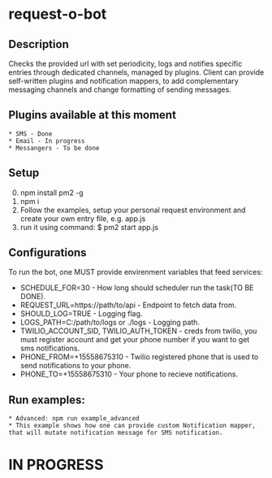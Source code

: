 # request-o-bot

## Description
Checks the provided url with set periodicity, logs and notifies specific entries through dedicated channels, managed by plugins.
Client can provide self-written plugins and notification mappers, to add complementary messaging channels and change formatting of sending messages.

## Plugins available at this moment
    * SMS - Done
    * Email - In progress
    * Messangers - To be done

## Setup
  0) npm install pm2 -g
  1) npm i
  2) Follow the examples, setup your personal request environment and create your own entry file, e.g. app.js
  3) run it using command: $ pm2 start app.js

## Configurations
To run the bot, one MUST provide envirenment variables that feed services: 
- SCHEDULE_FOR=30 - How long should scheduler run the task(TO BE DONE).
- REQUEST_URL=https://path/to/api - Endpoint to fetch data from.
- SHOULD_LOG=TRUE - Logging flag.
- LOGS_PATH=C:/path/to/logs or ./logs - Logging path.
- TWILIO_ACCOUNT_SID, TWILIO_AUTH_TOKEN - creds from twilio, you must register account and get your phone number if you want to get sms notifications.
- PHONE_FROM=+15558675310 - Twilio registered phone that is used to send notifications to your phone.
- PHONE_TO=+15558675310 - Your phone to recieve notifications.

## Run examples:
    * Advanced: npm run example_advanced
    * This example shows how one can provide custom Notification mapper, that will mutate notification message for SMS notification.

# IN PROGRESS
